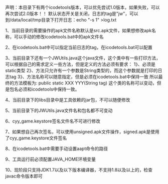 声明：本目录下有两个icodetools版本，可以优先尝试1.0版本，如果失败，可以再次尝试2.0版本！！
      默认状态开关是关闭，日志的tag是"jw"，可以到/data/local/tmp目录下打开日志：echo "-s 1" >log.txt	

1、当前目录的需要操作的apk文件名称默认是src.apk文件，如果想修改apk名称，可以手动的修改icodetools.bat中的apk文件名

2、在icodetools.bat中可以指定当前日志的tag，在icodetools.bat可以配置

3、当前目录下还有一个JWUtils.java这个java文件，这个类中有一些打印方法，可以根据自己的需求定义一些方法，但是定义的方法必须有要求：
	1》、必须是static类型
	2》、方法只允许有一个参数是String类型的，而这个参数就是打印的日志tag
	3》、方法名称可以随意指定，但是必须在icodetools.bat中保持一致
	所以最终的方法模板为: public static XXX YYY(String tag)
	这个类的名称可以变动，但是包名必须和icodetools中保持一致。

4、当前目录下的libs目录中是工具依赖的jar包，不可以随便修改

5、当前目录下的JWUtils.java文件名和包名都不可变动

6、cyy_game.keystore签名文件名不可进行修改

7、如果想自己再次签名，可以使用unsigned.apk文件操作，signed.apk是使用了cyy_game.keystore文件签名

8、在icodetools.bat中需要手动设置aapt命令的路径

9、工具运行前必须配置JAVA_HOME环境变量

10、现阶段只支持JDK1.7以及以下版本编译器，不支持1.8以及以上的，检查javac命令版本即可